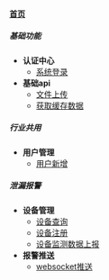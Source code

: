 
#### [首页](?file=home-首页)

##### 基础功能
- **认证中心**
    - [系统登录](?file=00-基础功能/001-认证中心/000010001-系统登录 "系统登录")
- **基础api**
    - [文件上传](?file=00-基础功能/002-基础api/000020001-文件上传 "文件上传")
    - [获取缓存数据](?file=00-基础功能/002-基础api/000020002-获取缓存数据 "获取缓存数据")

##### 行业共用
- **用户管理**
    - [用户新增](?file=01-行业共用/001-用户管理/010010001-用户新增 "用户新增")

##### 泄漏报警
- **设备管理**
    - [设备查询](?file=02-泄漏报警/001-设备管理/020010001-设备查询 "设备查询")
    - [设备注册](?file=02-泄漏报警/001-设备管理/020010002-设备注册 "设备注册")
    - [设备监测数据上报](?file=02-泄漏报警/001-设备管理/020010003-设备监测数据上报 "设备监测数据上报")
- **报警推送**
    - [websocket推送](?file=02-泄漏报警/003-报警推送/0000030001-websocket推送 "websocket推送")
